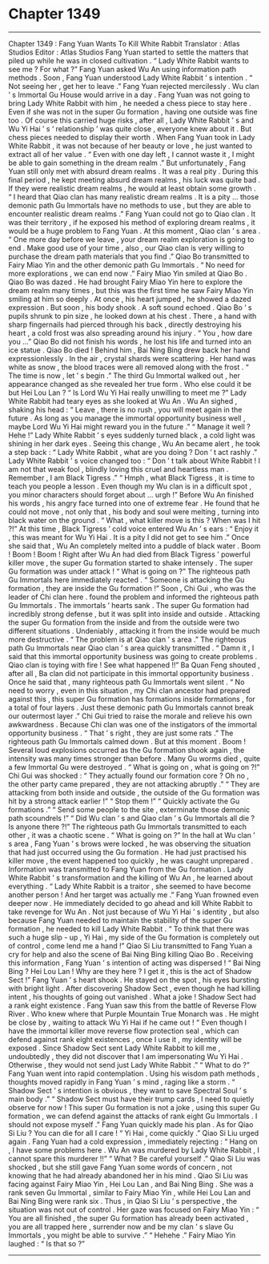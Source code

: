 
# Chapter 1349


---

Chapter 1349 : Fang Yuan Wants To Kill White Rabbit
Translator :
Atlas Studios
Editor :
Atlas Studios
Fang Yuan started to settle the matters that piled up while he was in closed cultivation .
“ Lady White Rabbit wants to see me ? For what ?” Fang Yuan asked Wu An using information path methods .
Soon , Fang Yuan understood Lady White Rabbit ’ s intention .
“ Not seeing her , get her to leave .” Fang Yuan rejected mercilessly .
Wu clan ’ s Immortal Gu House would arrive in a day .
Fang Yuan was not going to bring Lady White Rabbit with him , he needed a chess piece to stay here . Even if she was not in the super Gu formation , having one outside was fine too .
Of course this carried huge risks , after all , Lady White Rabbit ’ s and Wu Yi Hai ’ s ‘ relationship ’ was quite close , everyone knew about it .
But chess pieces needed to display their worth . When Fang Yuan took in Lady White Rabbit , it was not because of her beauty or love , he just wanted to extract all of her value .
“ Even with one day left , I cannot waste it , I might be able to gain something in the dream realm .”
But unfortunately , Fang Yuan still only met with absurd dream realms .
It was a real pity .
During this final period , he kept meeting absurd dream realms , his luck was quite bad . If they were realistic dream realms , he would at least obtain some growth .
“ I heard that Qiao clan has many realistic dream realms . It is a pity … those demonic path Gu Immortals have no methods to use , but they are able to encounter realistic dream realms .”
Fang Yuan could not go to Qiao clan . It was their territory , if he exposed his method of exploring dream realms , it would be a huge problem to Fang Yuan .
At this moment , Qiao clan ’ s area .
“ One more day before we leave , your dream realm exploration is going to end . Make good use of your time , also , our Qiao clan is very willing to purchase the dream path materials that you find .” Qiao Bo transmitted to Fairy Miao Yin and the other demonic path Gu Immortals .
“ No need for more explorations , we can end now .” Fairy Miao Yin smiled at Qiao Bo .
Qiao Bo was dazed .
He had brought Fairy Miao Yin here to explore the dream realm many times , but this was the first time he saw Fairy Miao Yin smiling at him so deeply .
At once , his heart jumped , he showed a dazed expression .
But soon , his body shook .
A soft sound echoed .
Qiao Bo ’ s pupils shrunk to pin size , he looked down at his chest .
There , a hand with sharp fingernails had pierced through his back , directly destroying his heart , a cold frost was also spreading around his injury .
“ You , how dare you …” Qiao Bo did not finish his words , he lost his life and turned into an ice statue .
Qiao Bo died !
Behind him , Bai Ning Bing drew back her hand expressionlessly .
In the air , crystal shards were scattering .
Her hand was white as snow , the blood traces were all removed along with the frost .
“ The time is now , let ’ s begin .” The third Gu Immortal walked out , her appearance changed as she revealed her true form .
Who else could it be but Hei Lou Lan ?
“ Is Lord Wu Yi Hai really unwilling to meet me ?” Lady White Rabbit had teary eyes as she looked at Wu An .
Wu An sighed , shaking his head : “ Leave , there is no rush , you will meet again in the future . As long as you manage the immortal opportunity business well , maybe Lord Wu Yi Hai might reward you in the future .”
“ Manage it well ? Hehe !” Lady White Rabbit ’ s eyes suddenly turned black , a cold light was shining in her dark eyes .
Seeing this change , Wu An became alert , he took a step back : “ Lady White Rabbit , what are you doing ? Don ’ t act rashly .”
Lady White Rabbit ’ s voice changed too : “ Don ’ t talk about White Rabbit ! I am not that weak fool , blindly loving this cruel and heartless man . Remember , I am Black Tigress .”
“ Hmph , what Black Tigress , it is time to teach you people a lesson . Even though my Wu clan is in a difficult spot , you minor characters should forget about … urgh !” Before Wu An finished his words , his angry face turned into one of extreme fear .
He found that he could not move , not only that , his body and soul were melting , turning into black water on the ground .
“ What , what killer move is this ? When was I hit ?!”
At this time , Black Tigress ’ cold voice entered Wu An ’ s ears : “ Enjoy it , this was meant for Wu Yi Hai . It is a pity I did not get to see him .”
Once she said that , Wu An completely melted into a puddle of black water .
Boom ! Boom ! Boom !
Right after Wu An had died from Black Tigress ’ powerful killer move , the super Gu formation started to shake intensely .
The super Gu formation was under attack !
“ What is going on ?” The righteous path Gu Immortals here immediately reacted .
“ Someone is attacking the Gu formation , they are inside the Gu formation !” Soon , Chi Gui , who was the leader of Chi clan here . found the problem and informed the righteous path Gu Immortals .
The immortals ’ hearts sank .
The super Gu formation had incredibly strong defense , but it was split into inside and outside . Attacking the super Gu formation from the inside and from the outside were two different situations .
Undeniably , attacking it from the inside would be much more destructive .
“ The problem is at Qiao clan ’ s area .” The righteous path Gu Immortals near Qiao clan ’ s area quickly transmitted .
“ Damn it , I said that this immortal opportunity business was going to create problems . Qiao clan is toying with fire ! See what happened !!” Ba Quan Feng shouted , after all , Ba clan did not participate in this immortal opportunity business .
Once he said that , many righteous path Gu Immortals went silent .
“ No need to worry , even in this situation , my Chi clan ancestor had prepared against this , this super Gu formation has formations inside formations , for a total of four layers . Just these demonic path Gu Immortals cannot break our outermost layer .” Chi Gui tried to raise the morale and relieve his own awkwardness . Because Chi clan was one of the instigators of the immortal opportunity business .
“ That ’ s right , they are just some rats .” The righteous path Gu Immortals calmed down .
But at this moment .
Boom !
Several loud explosions occurred as the Gu formation shook again , the intensity was many times stronger than before . Many Gu worms died , quite a few Immortal Gu were destroyed .
“ What is going on , what is going on ?!”
Chi Gui was shocked : “ They actually found our formation core ? Oh no , the other party came prepared , they are not attacking abruptly .”
“ They are attacking from both inside and outside , the outside of the Gu formation was hit by a strong attack earlier !”
“ Stop them !”
“ Quickly activate the Gu formations .”
“ Send some people to the site , exterminate those demonic path scoundrels !”
“ Did Wu clan ’ s and Qiao clan ’ s Gu Immortals all die ? Is anyone there ?!”
The righteous path Gu Immortals transmitted to each other , it was a chaotic scene .
“ What is going on ?” In the hall at Wu clan ’ s area , Fang Yuan ’ s brows were locked , he was observing the situation that had just occurred using the Gu formation .
He had just practised his killer move , the event happened too quickly , he was caught unprepared .
Information was transmitted to Fang Yuan from the Gu formation . Lady White Rabbit ’ s transformation and the killing of Wu An , he learned about everything .
“ Lady White Rabbit is a traitor , she seemed to have become another person ! And her target was actually me .” Fang Yuan frowned even deeper now .
He immediately decided to go ahead and kill White Rabbit to take revenge for Wu An .
Not just because of Wu Yi Hai ’ s identity , but also because Fang Yuan needed to maintain the stability of the super Gu formation , he needed to kill Lady White Rabbit .
“ To think that there was such a huge slip - up , Yi Hai , my side of the Gu formation is completely out of control , come lend me a hand !”
Qiao Si Liu transmitted to Fang Yuan a cry for help and also the scene of Bai Ning Bing killing Qiao Bo .
Receiving this information , Fang Yuan ’ s intention of acting was dispersed !
“ Bai Ning Bing ? Hei Lou Lan ! Why are they here ? I get it , this is the act of Shadow Sect !” Fang Yuan ’ s heart shook .
He stayed on the spot , his eyes bursting with bright light .
After discovering Shadow Sect , even though he had killing intent , his thoughts of going out vanished .
What a joke !
Shadow Sect had a rank eight existence .
Fang Yuan saw this from the battle of Reverse Flow River .
Who knew where that Purple Mountain True Monarch was . He might be close by , waiting to attack Wu Yi Hai if he came out !
“ Even though I have the immortal killer move reverse flow protection seal , which can defend against rank eight existences , once I use it , my identity will be exposed . Since Shadow Sect sent Lady White Rabbit to kill me , undoubtedly , they did not discover that I am impersonating Wu Yi Hai . Otherwise , they would not send just Lady White Rabbit .”
“ What to do ?”
Fang Yuan went into rapid contemplation .
Using his wisdom path methods , thoughts moved rapidly in Fang Yuan ’ s mind , raging like a storm .
“ Shadow Sect ’ s intention is obvious , they want to save Spectral Soul ’ s main body .”
“ Shadow Sect must have their trump cards , I need to quietly observe for now ! This super Gu formation is not a joke , using this super Gu formation , we can defend against the attacks of rank eight Gu Immortals . I should not expose myself .”
Fang Yuan quickly made his plan .
As for Qiao Si Liu ?
You can die for all I care !
“ Yi Hai , come quickly .” Qiao Si Liu urged again .
Fang Yuan had a cold expression , immediately rejecting : “ Hang on , I have some problems here . Wu An was murdered by Lady White Rabbit , I cannot spare this murderer !!”
“ What ? Be careful yourself .” Qiao Si Liu was shocked , but she still gave Fang Yuan some words of concern , not knowing that he had already abandoned her in his mind .
Qiao Si Liu was facing against Fairy Miao Yin , Hei Lou Lan , and Bai Ning Bing .
She was a rank seven Gu Immortal , similar to Fairy Miao Yin , while Hei Lou Lan and Bai Ning Bing were rank six .
Thus , in Qiao Si Liu ’ s perspective , the situation was not out of control . Her gaze was focused on Fairy Miao Yin : “ You are all finished , the super Gu formation has already been activated , you are all trapped here , surrender now and be my clan ’ s slave Gu Immortals , you might be able to survive .”
“ Hehehe .” Fairy Miao Yin laughed : “ Is that so ?”

---

